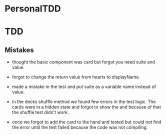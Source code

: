 # PersonalTDD

# TDD

## Mistakes

- thought the basic component was card but forgot you need suite and value.

- forgot to change the return value from hearts to displayName.

- made a mistake in the test and put suite as a variable name instead of value.

- in the decks shuffle method we found few errors in the test logic. The cards were in a hidden state and forgot to show the and because of that the shuffle test didn't work.

- once we forgot to add the card to the hand and tested but could not find the error until the test failed because the code was not compiling.
